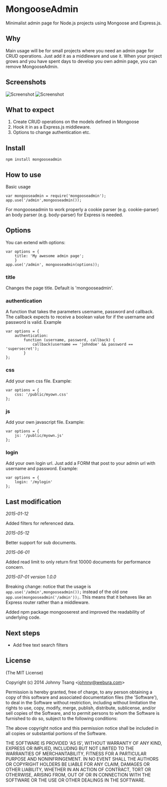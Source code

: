MongooseAdmin
=============

Minimalist admin page for Node.js projects using Mongoose and Express.js.


Why
---
Main usage will be for small projects where you need an admin page for CRUD operations.
Just add it as a middleware and use it.
When your project grows and you have spent days to develop you own admin page, you can remove MongooseAdmin.

Screenshots
-----------
![Screenshot](https://raw.githubusercontent.com/Webura/mongooseadmin/master/screenshots/login.png "Screenshot")
![Screenshot](https://raw.githubusercontent.com/Webura/mongooseadmin/master/screenshots/mongooseadmin.png "Screenshot")

What to expect
--------------
1. Create CRUD operations on the models defined in Mongoose
2. Hook it in as a Express.js middleware.
3. Options to change authentication etc.


Install
-------
`npm install mongooseadmin`

How to use
----------
Basic usage
```
var mongooseadmin = require('mongooseadmin');
app.use('/admin',mongooseadmin());
```

For mongooseadmin to work properly a cookie parser (e.g. cookie-parser) an body parser (e.g. body-parser) for Express is needed.

Options
-------
You can extend with options:

```
var options = {
    title: 'My awesome admin page';
    }
app.use('/admin', mongooseadmin(options));
```

### title
Changes the page title. Default is 'mongooseadmin'.

### authentication
A function that takes the parameters username, password and callback.
The callback expects to receive a boolean value for if the username and password is valid. Example
```
var options = {
    authentication:
        function (username, password, callback) {
            callback(username == 'johndoe' && password == 'supersecret');
        }
};
```

### css
Add your own css file. Example:
```
var options = {
    css: '/public/myown.css'
};
```

### js
Add your own javascript file. Example:
```
var options = {
    js: '/public/myown.js'
};
```

### login
Add your own login url. Just add a FORM that post to your admin url with username and password. Example:
```
var options = {
    login: '/mylogin'
};
```

Last modification
-----------------
*2015-01-12*

Added filters for referenced data.

*2015-05-12*

Better support for sub documents.

*2015-06-01*

Added read limit to only return first 10000 documents for performance concern.

*2015-07-01 version 1.0.0*

Breaking change: notice that the usage is `app.use('/admin',mongooseadmin());` instead of the old one `app.use(mongooseadmin('/admin'));`. 
This means that it behaves like an Express router rather than a middleware.

Added npm package mongooserest and improved the readability of underlying code. 


Next steps
----------
- Add free text search filters

License
-------

(The MIT License)

Copyright (c) 2014 Johnny Tsang &lt;johnny@webura.com&gt;

Permission is hereby granted, free of charge, to any person obtaining
a copy of this software and associated documentation files (the
'Software'), to deal in the Software without restriction, including
without limitation the rights to use, copy, modify, merge, publish,
distribute, sublicense, and/or sell copies of the Software, and to
permit persons to whom the Software is furnished to do so, subject to
the following conditions:

The above copyright notice and this permission notice shall be
included in all copies or substantial portions of the Software.

THE SOFTWARE IS PROVIDED 'AS IS', WITHOUT WARRANTY OF ANY KIND,
EXPRESS OR IMPLIED, INCLUDING BUT NOT LIMITED TO THE WARRANTIES OF
MERCHANTABILITY, FITNESS FOR A PARTICULAR PURPOSE AND NONINFRINGEMENT.
IN NO EVENT SHALL THE AUTHORS OR COPYRIGHT HOLDERS BE LIABLE FOR ANY
CLAIM, DAMAGES OR OTHER LIABILITY, WHETHER IN AN ACTION OF CONTRACT,
TORT OR OTHERWISE, ARISING FROM, OUT OF OR IN CONNECTION WITH THE
SOFTWARE OR THE USE OR OTHER DEALINGS IN THE SOFTWARE.